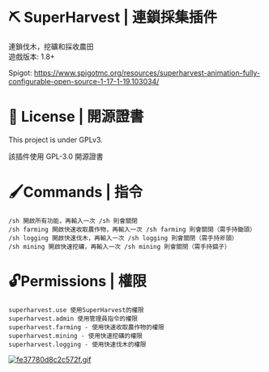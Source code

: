 # ⛏️ SuperHarvest | 連鎖採集插件
連鎖伐木，挖礦和採收農田<br>
遊戲版本: 1.8+

Spigot: https://www.spigotmc.org/resources/superharvest-animation-fully-configurable-open-source-1-17-1-19.103034/

# 📃 License | 開源證書
This project is under GPLv3.

該插件使用 GPL-3.0 開源證書
# 🖌Commands | 指令
```
/sh 開啟所有功能，再輸入一次 /sh 則會關閉
/sh farming 開啟快速收取農作物，再輸入一次 /sh farming 則會關閉（需手持鋤頭）
/sh logging 開啟快速伐木，再輸入一次 /sh logging 則會關閉（需手持斧頭）
/sh mining 開啟快速挖礦，再輸入一次 /sh mining 則會關閉（需手持鎬子）
```

# 🔓Permissions | 權限
```
superharvest.use 使用SuperHarvest的權限
superharvest.admin 使用管理員指令的權限
superharvest.farming - 使用快速收取農作物的權限
superharvest.mining - 使用快速挖礦的權限
superharvest.logging - 使用快速伐木的權限
```
[![fe37780d8c2c572f.gif](https://i.postimg.cc/RhwwNszn/fe37780d8c2c572f.gif)](https://postimg.cc/8fP7Ybc1)
